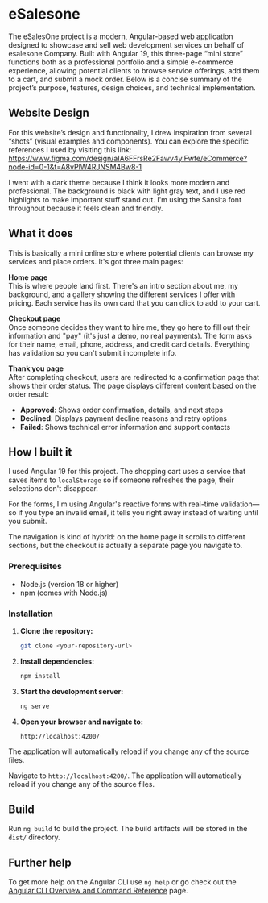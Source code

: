 # eSalesone

The eSalesOne project is a modern, Angular-based web application designed to showcase and sell web development services on behalf of esalesone Company. Built with Angular 19, this three-page “mini store” functions both as a professional portfolio and a simple e-commerce experience, allowing potential clients to browse service offerings, add them to a cart, and submit a mock order. Below is a concise summary of the project’s purpose, features, design choices, and technical implementation.


## Website Design
For this website’s design and functionality, I drew inspiration from several “shots” (visual examples and components). You can explore the specific references I used by visiting this link:
https://www.figma.com/design/aIA6FFrsRe2Fawv4yiFwfe/eCommerce?node-id=0-1&t=A8vPlW4RJNSM4Bw8-1

I went with a dark theme because I think it looks more modern and professional. The background is black with light gray text, and I use red highlights to make important stuff stand out. I'm using the Sansita font throughout because it feels clean and friendly.

## What it does

This is basically a mini online store where potential clients can browse my services and place orders. It's got three main pages:

**Home page**  
This is where people land first. There's an intro section about me, my background, and a gallery showing the different services I offer with pricing. Each service has its own card that you can click to add to your cart.

**Checkout page**  
Once someone decides they want to hire me, they go here to fill out their information and "pay" (it's just a demo, no real payments). The form asks for their name, email, phone, address, and credit card details. Everything has validation so you can't submit incomplete info.

**Thank you page**  
After completing checkout, users are redirected to a confirmation page that shows their order status. The page displays different content based on the order result:
- **Approved**: Shows order confirmation, details, and next steps
- **Declined**: Displays payment decline reasons and retry options  
- **Failed**: Shows technical error information and support contacts


## How I built it

I used Angular 19 for this project. The shopping cart uses a service that saves items to `localStorage` so if someone refreshes the page, their selections don't disappear.

For the forms, I'm using Angular's reactive forms with real-time validation—so if you type an invalid email, it tells you right away instead of waiting until you submit.

The navigation is kind of hybrid: on the home page it scrolls to different sections, but the checkout is actually a separate page you navigate to.


### Prerequisites
- Node.js (version 18 or higher)
- npm (comes with Node.js)

### Installation

1. **Clone the repository:**
   ```bash
   git clone <your-repository-url>
   ```

2. **Install dependencies:**
   ```bash
   npm install
   ```

3. **Start the development server:**
   ```bash
   ng serve
   ```

4. **Open your browser and navigate to:**
   ```
   http://localhost:4200/
   ```

The application will automatically reload if you change any of the source files.

Navigate to `http://localhost:4200/`. The application will automatically reload if you change any of the source files.

## Build

Run `ng build` to build the project. The build artifacts will be stored in the `dist/` directory.

## Further help

To get more help on the Angular CLI use `ng help` or go check out the [Angular CLI Overview and Command Reference](https://angular.io/cli) page.
